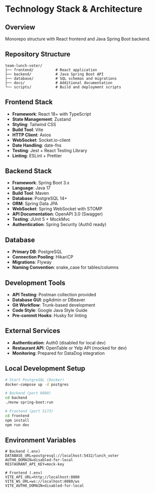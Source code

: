 # Technology Stack & Architecture

## Overview
Monorepo structure with React frontend and Java Spring Boot backend.

## Repository Structure
```
team-lunch-voter/
├── frontend/          # React application
├── backend/           # Java Spring Boot API
├── database/          # SQL schemas and migrations
├── docs/              # Additional documentation
└── scripts/           # Build and deployment scripts
```

## Frontend Stack
- **Framework**: React 18+ with TypeScript
- **State Management**: Zustand
- **Styling**: Tailwind CSS
- **Build Tool**: Vite
- **HTTP Client**: Axios
- **WebSocket**: Socket.io-client
- **Date Handling**: date-fns
- **Testing**: Jest + React Testing Library
- **Linting**: ESLint + Prettier

## Backend Stack
- **Framework**: Spring Boot 3.x
- **Language**: Java 17
- **Build Tool**: Maven
- **Database**: PostgreSQL 14+
- **ORM**: Spring Data JPA
- **WebSocket**: Spring WebSocket with STOMP
- **API Documentation**: OpenAPI 3.0 (Swagger)
- **Testing**: JUnit 5 + MockMvc
- **Authentication**: Spring Security (Auth0 ready)

## Database
- **Primary DB**: PostgreSQL
- **Connection Pooling**: HikariCP
- **Migrations**: Flyway
- **Naming Convention**: snake_case for tables/columns

## Development Tools
- **API Testing**: Postman collection provided
- **Database GUI**: pgAdmin or DBeaver
- **Git Workflow**: Trunk-based development
- **Code Style**: Google Java Style Guide
- **Pre-commit Hooks**: Husky for linting

## External Services
- **Authentication**: Auth0 (disabled for local dev)
- **Restaurant API**: OpenTable or Yelp API (mocked for dev)
- **Monitoring**: Prepared for DataDog integration

## Local Development Setup
```bash
# Start PostgreSQL (Docker)
docker-compose up -d postgres

# Backend (port 8080)
cd backend
./mvnw spring-boot:run

# Frontend (port 5173)
cd frontend
npm install
npm run dev
```

## Environment Variables
```
# Backend (.env)
DATABASE_URL=postgresql://localhost:5432/lunch_voter
AUTH0_DOMAIN=disabled-for-local
RESTAURANT_API_KEY=mock-key

# Frontend (.env)
VITE_API_URL=http://localhost:8080
VITE_WS_URL=ws://localhost:8080/ws
VITE_AUTH0_DOMAIN=disabled-for-local
```
